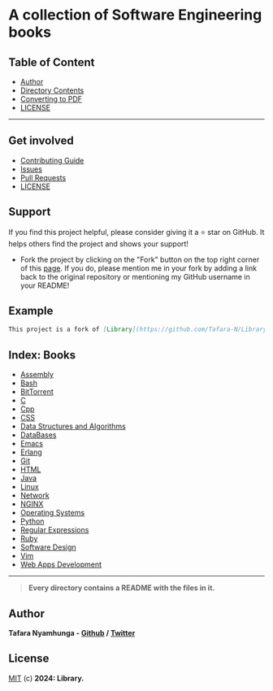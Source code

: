 # A collection of Software Engineering books

## Table of Content
- [Author](#author)
- [Directory Contents](#books)
- [Converting to PDF](utils/file_conversion.md)
- [LICENSE](#license)
___

## Get involved

- [Contributing Guide](Contributors.md)
- [Issues](https://github.com/Tafara-N/Library/issues)
- [Pull Requests](https://github.com/Tafara-N/Library/pulls)
- [LICENSE](LICENSE)

## Support

If you find this project helpful, please consider giving it a ⭐ star on GitHub. It helps others find the project and shows your support!

- Fork the project by clicking on the "Fork" button on the top right corner of this [page](https://github.com/Tafara-N/Library). If you do, please mention me in your fork by adding a link back to the original repository or mentioning my GitHub username in your README!

## Example

```markdown
This project is a fork of [Library](https://github.com/Tafara-N/Library) by [@Tafara-N](https://github.com/Tafara-N).
```

## Index: Books

- [Assembly](Books/ASM/README.md)
- [Bash](Books/Bash/README.md)
- [BitTorrent](Books/BitTorrent/README.md)
- [C](Books/C%20|%20C++%20/C/README.md)
- [Cpp](Books/C%20|%20C++%20/C++/READEME.md)
- [CSS](Books/HTML/CSS/README.md)
- [Data Structures and Algorithms](Books/Data%20Structures%20and%20Algorithms/README.md)
- [DataBases](Books/DataBases/README.md)
- [Emacs](Books/Emacs/README.md)
- [Erlang](Books/Erlang/README.md)
- [Git](Books/Git/README.md)
- [HTML](Books/HTML/README.md)
- [Java]()
- [Linux](Books/Linux/README.md)
- [Network](Books/Network/README.md)
- [NGINX](Books/Nginx/README.md)
- [Operating Systems](Books/Operating%20Systems/README.md)
- [Python](Books/Python/README.md)
- [Regular Expressions](Books/Regex/README.md)
- [Ruby](Books/Ruby/README.md)
- [Software Design](Books/Software%20Design/README.md)
- [Vim](Books/Vim/README.md)
- [Web Apps Development](Books/Web%20Apps%20Dev/README.md)
___

> **Every directory contains a README with the files in it.**

## Author

**Tafara Nyamhunga  - [Github](https://github.com/tafara-n) / [Twitter](https://twitter.com/tafaranyamhunga)**

## License

[MIT](LICENSE) (c) **2024: Library.**
